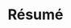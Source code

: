 ---
layout: page
title: Résumé
permalink: /resume/
redirect_from:
  - /Resume
  - /cv
  - /CV
redirect_to:
  - https://www.overleaf.com/docs/7618063mpkkbrvvhkbk/pdf.pdf
---